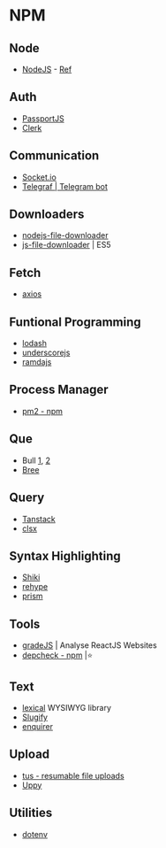 # NPM

## Node
- [NodeJS](https://www.npmjs.com/package/@types/node) - [Ref](https://www.youtube.com/watch?v=H91aqUHn8sE)

## Auth
- [PassportJS](https://www.passportjs.org/)
- [Clerk](https://clerk.com)

## Communication
- [Socket.io](https://socket.io)
- [Telegraf | Telegram bot](https://github.com/telegraf/telegraf)

## Downloaders
- [nodejs-file-downloader](https://www.npmjs.com/package/nodejs-file-downloader)
- [js-file-downloader](https://www.npmjs.com/package/js-file-downloader) | ES5


## Fetch
- [axios](https://axios-http.com/docs/api_intro)

## Funtional Programming
- [lodash](https://lodash.com/)
- [underscorejs](https://underscorejs.org)
- [ramdajs](https://ramdajs.com/docs/)

## Process Manager
- [pm2 - npm](https://www.npmjs.com/package/pm2)

## Que
- Bull [1](https://github.com/OptimalBits/bull), [2](https://optimalbits.github.io/bull/)
- [Bree](https://github.com/breejs/bree)

## Query
- [Tanstack](https://tanstack.com)
- [clsx](https://www.npmjs.com/package/clsx)

## Syntax Highlighting
- [Shiki](https://shiki.style/)
- [rehype](https://github.com/rehypejs/rehype)
- [prism](https://github.com/PrismJS/prism)

## Tools
- [gradeJS](https://gradejs.com) | Analyse ReactJS Websites
- [depcheck - npm](https://www.npmjs.com/package/depcheck) |⭐

## Text
- [lexical](https://lexical.dev) WYSIWYG library
- [Slugify](https://www.npmjs.com/package/slugify)
- [enquirer](https://github.com/enquirer/enquirer)


## Upload
- [tus - resumable file uploads](https://tus.io)
- [Uppy](https://uppy.io)

## Utilities
- [dotenv](https://www.npmjs.com/package/dotenv)